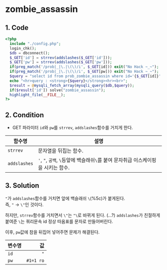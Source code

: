 # zombie_assassin

## 1. Code
```php
<?php 
  include "./config.php"; 
  login_chk(); 
  $db = dbconnect();
  $_GET['id'] = strrev(addslashes($_GET['id']));
  $_GET['pw'] = strrev(addslashes($_GET['pw']));
  if(preg_match('/prob|_|\.|\(\)/i', $_GET[id])) exit("No Hack ~_~"); 
  if(preg_match('/prob|_|\.|\(\)/i', $_GET[pw])) exit("No Hack ~_~"); 
  $query = "select id from prob_zombie_assassin where id='{$_GET[id]}' and pw='{$_GET[pw]}'"; 
  echo "<hr>query : <strong>{$query}</strong><hr><br>"; 
  $result = @mysqli_fetch_array(mysqli_query($db,$query)); 
  if($result['id']) solve("zombie_assassin"); 
  highlight_file(__FILE__); 
?>
```

## 2. Condition
- GET 파라미터 `id`와 `pw`를 `strrev`, `addslashes`함수를 거치게 한다.

함수명 | 설명
---|---
`strrev` | 문자열을 뒤집는 함수.
`addslashes` | `'`, `"`, `공백`, `\`등앞에 백슬래쉬`\`를 붙여 문자취급 이스케이핑을 시키는 함수.


## 3. Solution

`"`가 `addslashes`함수를 거치면 앞에 백슬래쉬 `\`(%5c)가 붙게된다.<br>
즉, `"` &rarr; `\"`인 것이다.


하지만, `strrev`함수를 거치면서 `\"`는 `"\`로 바뀌게 된다. (...?)
`addslashes`가 친절하게 붙여준 `\`는 쿼리문속 id 정상 따옴표를 문자로 만들어버린다.


이후, `pw`값에 참을 뒤집어 넣어주면 문제가 해결된다.


변수명 | 값
---|---:
`id` | `"`
`pw` | `#1=1 ro`


